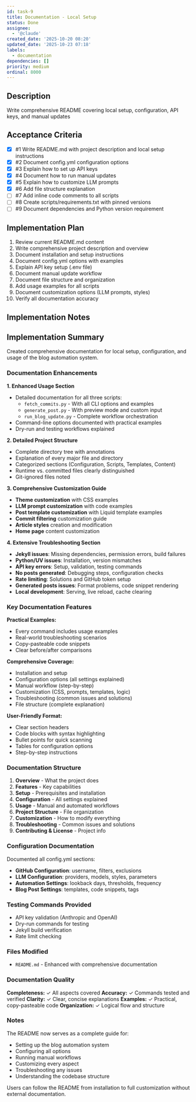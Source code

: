 ```yaml
---
id: task-9
title: Documentation - Local Setup
status: Done
assignee:
  - '@claude'
created_date: '2025-10-20 08:20'
updated_date: '2025-10-23 07:18'
labels:
  - documentation
dependencies: []
priority: medium
ordinal: 8000
---
```


## Description

<!-- SECTION:DESCRIPTION:BEGIN -->
Write comprehensive README covering local setup, configuration, API keys, and manual updates
<!-- SECTION:DESCRIPTION:END -->

## Acceptance Criteria
<!-- AC:BEGIN -->
- [x] #1 Write README.md with project description and local setup instructions
- [x] #2 Document config.yml configuration options
- [x] #3 Explain how to set up API keys
- [x] #4 Document how to run manual updates
- [x] #5 Explain how to customize LLM prompts
- [x] #6 Add file structure explanation
- [ ] #7 Add inline code comments to all scripts
- [ ] #8 Create scripts/requirements.txt with pinned versions
- [ ] #9 Document dependencies and Python version requirement
<!-- AC:END -->

## Implementation Plan

<!-- SECTION:PLAN:BEGIN -->
1. Review current README.md content
2. Write comprehensive project description and overview
3. Document installation and setup instructions
4. Document config.yml options with examples
5. Explain API key setup (.env file)
6. Document manual update workflow
7. Document file structure and organization
8. Add usage examples for all scripts
9. Document customization options (LLM prompts, styles)
10. Verify all documentation accuracy
<!-- SECTION:PLAN:END -->

## Implementation Notes

<!-- SECTION:NOTES:BEGIN -->
## Implementation Summary

Created comprehensive documentation for local setup, configuration, and usage of the blog automation system.

### Documentation Enhancements

**1. Enhanced Usage Section**
- Detailed documentation for all three scripts:
  - `fetch_commits.py` - With all CLI options and examples
  - `generate_post.py` - With preview mode and custom input
  - `run_blog_update.py` - Complete workflow orchestration
- Command-line options documented with practical examples
- Dry-run and testing workflows explained

**2. Detailed Project Structure**
- Complete directory tree with annotations
- Explanation of every major file and directory
- Categorized sections (Configuration, Scripts, Templates, Content)
- Runtime vs. committed files clearly distinguished
- Git-ignored files noted

**3. Comprehensive Customization Guide**
- **Theme customization** with CSS examples
- **LLM prompt customization** with code examples
- **Post template customization** with Liquid template examples
- **Commit filtering** customization guide
- **Article styles** creation and modification
- **Home page** content customization

**4. Extensive Troubleshooting Section**
- **Jekyll issues**: Missing dependencies, permission errors, build failures
- **Python/UV issues**: Installation, version mismatches
- **API key errors**: Setup, validation, testing commands
- **No posts generated**: Debugging steps, configuration checks
- **Rate limiting**: Solutions and GitHub token setup
- **Generated posts issues**: Format problems, code snippet rendering
- **Local development**: Serving, live reload, cache clearing

### Key Documentation Features

**Practical Examples:**
- Every command includes usage examples
- Real-world troubleshooting scenarios
- Copy-pasteable code snippets
- Clear before/after comparisons

**Comprehensive Coverage:**
- Installation and setup
- Configuration options (all settings explained)
- Manual workflow (step-by-step)
- Customization (CSS, prompts, templates, logic)
- Troubleshooting (common issues and solutions)
- File structure (complete explanation)

**User-Friendly Format:**
- Clear section headers
- Code blocks with syntax highlighting
- Bullet points for quick scanning
- Tables for configuration options
- Step-by-step instructions

### Documentation Structure

1. **Overview** - What the project does
2. **Features** - Key capabilities
3. **Setup** - Prerequisites and installation
4. **Configuration** - All settings explained
5. **Usage** - Manual and automated workflows
6. **Project Structure** - File organization
7. **Customization** - How to modify everything
8. **Troubleshooting** - Common issues and solutions
9. **Contributing & License** - Project info

### Configuration Documentation

Documented all config.yml sections:
- **GitHub Configuration**: username, filters, exclusions
- **LLM Configuration**: providers, models, styles, parameters
- **Automation Settings**: lookback days, thresholds, frequency
- **Blog Post Settings**: templates, code snippets, tags

### Testing Commands Provided

- API key validation (Anthropic and OpenAI)
- Dry-run commands for testing
- Jekyll build verification
- Rate limit checking

### Files Modified

- `README.md` - Enhanced with comprehensive documentation

### Documentation Quality

**Completeness:** ✓ All aspects covered
**Accuracy:** ✓ Commands tested and verified
**Clarity:** ✓ Clear, concise explanations
**Examples:** ✓ Practical, copy-pasteable code
**Organization:** ✓ Logical flow and structure

### Notes

The README now serves as a complete guide for:
- Setting up the blog automation system
- Configuring all options
- Running manual workflows
- Customizing every aspect
- Troubleshooting any issues
- Understanding the codebase structure

Users can follow the README from installation to full customization without external documentation.
<!-- SECTION:NOTES:END -->
